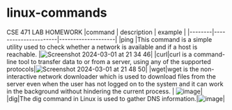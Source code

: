 # linux-commands
CSE 471 LAB HOMEWORK
|command | description          | example            |
|--------|----------------------|--------------------|
|ping    |This command is a simple utility used to check whether a network is available and if a host is reachable. |![Screenshot 2024-03-01 at 21 34 46](https://github.com/begumyld/linux-commands/assets/80525497/9d432b8a-f135-4a42-a744-73f8cd0d8a54)|
|curl|curl is a command-line tool to transfer data to or from a server, using any of the supported protocols|![Screenshot 2024-03-01 at 21 48 50](https://github.com/begumyld/linux-commands/assets/80525497/665683e2-0d4e-4256-9c50-f21884fcec69)|
|wget|wget is the non-interactive network downloader which is used to download files from the server even when the user has not logged on to the system and it can work in the background without hindering the current process. | ![image](https://github.com/begumyld/linux-commands/assets/80525497/262f7b25-85dd-460d-8c9e-2f2afe27a543)|
|dig|The dig command in Linux is used to gather DNS information.|![image](https://github.com/begumyld/linux-commands/assets/80525497/1e5ea007-8b33-4ee5-b57d-17d2e26d85fe)|



